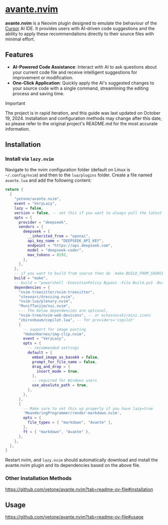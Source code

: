 # [avante.nvim](https://github.com/yetone/avante.nvim)

**avante.nvim** is a Neovim plugin designed to emulate the behaviour of the [Cursor](https://www.cursor.com) AI IDE. It provides users with AI-driven code suggestions and the ability to apply these recommendations directly to their source files with minimal effort.

## Features

- **AI-Powered Code Assistance**: Interact with AI to ask questions about your current code file and receive intelligent suggestions for improvement or modification.
- **One-Click Application**: Quickly apply the AI's suggested changes to your source code with a single command, streamlining the editing process and saving time.

> [!IMPORTANT]
> 
> The project is in rapid iteration, and this guide was last updated on October 19, 2024. Installation and configuration methods may change after this date, so please refer to the original project's README.md for the most accurate information.

## Installation

### Install via `lazy.nvim`

Navigate to the nvim configuration folder (default on Linux is `~/.config/nvim`) and then to the `lua/plugins` folder. Create a file named `avante.lua` and add the following content:

```lua
return {
  {
    "yetone/avante.nvim",
    event = "VeryLazy",
    lazy = false,
    version = false, -- set this if you want to always pull the latest change
    opts = {
      provider = "deepseek",
      vendors = {
        deepseek = {
          __inherited_from = "openai",
          api_key_name = "DEEPSEEK_API_KEY",
          endpoint = "https://api.deepseek.com",
          model = "deepseek-coder",
          max_tokens = 8192,
        },
      },
    },
    -- if you want to build from source then do `make BUILD_FROM_SOURCE=true`
    build = "make",
    -- build = "powershell -ExecutionPolicy Bypass -File Build.ps1 -BuildFromSource false" -- for windows
    dependencies = {
      "nvim-treesitter/nvim-treesitter",
      "stevearc/dressing.nvim",
      "nvim-lua/plenary.nvim",
      "MunifTanjim/nui.nvim",
      --- The below dependencies are optional,
      "nvim-tree/nvim-web-devicons", -- or echasnovski/mini.icons
      "zbirenbaum/copilot.lua", -- for providers='copilot'
      {
        -- support for image pasting
        "HakonHarnes/img-clip.nvim",
        event = "VeryLazy",
        opts = {
          -- recommended settings
          default = {
            embed_image_as_base64 = false,
            prompt_for_file_name = false,
            drag_and_drop = {
              insert_mode = true,
            },
            -- required for Windows users
            use_absolute_path = true,
          },
        },
      },
      {
        -- Make sure to set this up properly if you have lazy=true
        'MeanderingProgrammer/render-markdown.nvim',
        opts = {
          file_types = { "markdown", "Avante" },
        },
        ft = { "markdown", "Avante" },
      },
    },
  },
}
```
Restart nvim, and `lazy.nvim` should automatically download and install the avante.nvim plugin and its dependencies based on the above file.

### Other Installation Methods
https://github.com/yetone/avante.nvim?tab=readme-ov-file#installation

## Usage
https://github.com/yetone/avante.nvim?tab=readme-ov-file#usage
